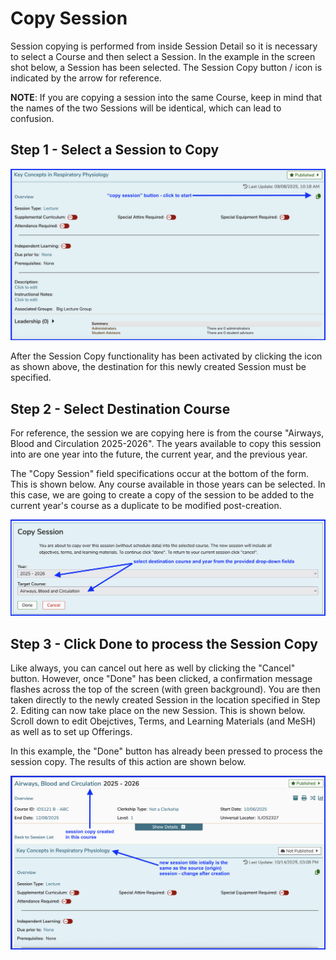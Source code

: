 # Copy Session

Session copying is performed from inside Session Detail so it is necessary to select a Course and then select a Session. In the example in the screen shot below, a Session has been selected. The Session Copy button / icon is indicated by the arrow for reference.

**NOTE**: If you are copying a session into the same Course, keep in mind that the names of the two Sessions will be identical, which can lead to confusion.

## Step 1 - Select a Session to Copy

![select session to copy](../../images/copy_session/select_session_to_copy.png)

After the Session Copy functionality has been activated by clicking the icon as shown above, the destination for this newly created Session must be specified. 

## Step 2 - Select Destination Course

For reference, the session we are copying here is from the course "Airways, Blood and Circulation 2025-2026". The years available to copy this session into are one year into the future, the current year, and the previous year. 

The "Copy Session" field specifications occur at the bottom of the form. This is shown below. Any course available in those years can be selected. In this case, we are going to create a copy of the session to be added to the current year's course as a duplicate to be modified post-creation.

![select destination](../../images/copy_session/select_destination.png)

## Step 3 - Click Done to process the Session Copy

Like always, you can cancel out here as well by clicking the "Cancel" button. However, once "Done" has been clicked, a confirmation message flashes across the top of the screen (with green background). You are then taken directly to the newly created Session in the location specified in Step 2. Editing can now take place on the new Session. This is shown below. Scroll down to edit Obejctives, Terms, and Learning Materials (and MeSH) as well as to set up Offerings.

In this example, the "Done" button has already been pressed to process the session copy. The results of this action are shown below.

![session copied](../../images/copy_session/session_copied.png)
